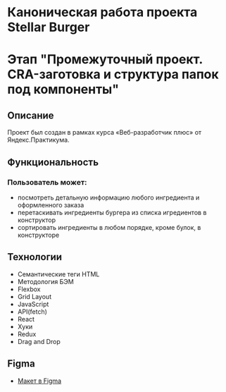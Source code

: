 # Каноническая работа проекта Stellar Burger 
# Этап "Промежуточный проект. CRA-заготовка и структура папок под компоненты"

## Описание

Проект был создан в рамках курса «Веб-разработчик плюс» от Яндекс.Практикума.

## Функциональность

### Пользователь может:

* посмотреть детальную информацию любого ингредиента и оформленного заказа
* перетаскивать ингредиенты бургера из списка игредиентов в конструктор
* сортировать ингредиенты в любом порядке, кроме булок, в конструкторе

## Технологии

* Семантические теги HTML
* Методология БЭМ
* Flexbox
* Grid Layout
* JavaScript
* API(fetch)
* React
* Хуки
* Redux
* Drag and Drop

## Figma

* [Макет в Figma](https://www.figma.com/file/ocw9a6hNGeAejl4F3G9fp8/React-_-Проектные-задачи-(3-месяца)_external_link?type=design&node-id=188-530&t=Pp8z9Xcr8Z85rZOX-0)

